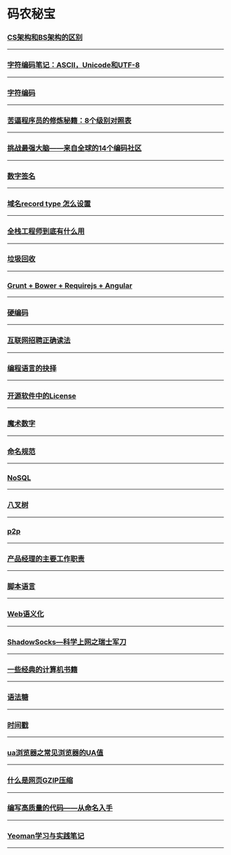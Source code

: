 码农秘宝
========

### [CS架构和BS架构的区别](bs-cs-diff)

---

### [字符编码笔记：ASCII，Unicode和UTF-8](character-encoding-notes)

---

### [字符编码](character-encoding)

---

### [苦逼程序员的修炼秘籍：8个级别对照表 ](coderlevel)

---

### [挑战最强大脑——来自全球的14个编码社区](coding-challenges)

---

### [数字签名](digital-signature)

---

### [域名record type 怎么设置](domain-record-type)

---

### [全栈工程师到底有什么用](full-stack)

---

### [垃圾回收](garbage-collection)

---

### [Grunt + Bower + Requirejs + Angular](Grunt-Bower-Requirejs-Angular)

---

### [硬编码](hardCode)

---

### [互联网招聘正确读法](hire)

---

### [编程语言的抉择](language-select)

---

### [开源软件中的License](license)

---

### [魔术数字](magicNumber)

---

### [命名规范](named-rules)

---

### [NoSQL](NoSQL)

---

### [八叉树](octree)

---

### [p2p](p2p)

---

### [产品经理的主要工作职责](pm-main-job)

---

### [脚本语言](scripting-language)

---

### [Web语义化](semantic-web)

---

### [ShadowSocks—科学上网之瑞士军刀](shadowsocks)

---

### [一些经典的计算机书籍](some-classic-computer-books)

---

### [语法糖](syntactic-sugar)

---

### [时间戳](timestamp)

---

### [ua浏览器之常见浏览器的UA值](user-agent)

---

### [什么是网页GZIP压缩](website-gzip-compress)

---

### [编写高质量的代码——从命名入手](variablename)

---

### [Yeoman学习与实践笔记](yeoman)

---
